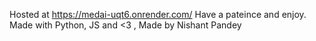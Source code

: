 Hosted at https://medai-uqt6.onrender.com/
Have a pateince and enjoy. 
Made with Python, JS and <3 , Made by Nishant Pandey
